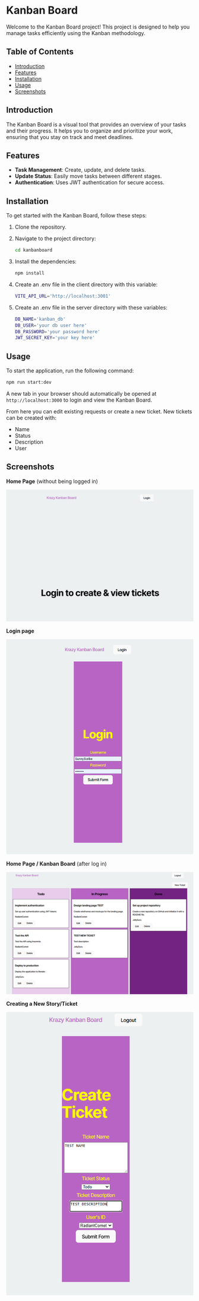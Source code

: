 # Kanban Board

Welcome to the Kanban Board project! This project is designed to help you manage tasks efficiently using the Kanban methodology.

## Table of Contents

- [Introduction](#introduction)
- [Features](#features)
- [Installation](#installation)
- [Usage](#usage)
- [Screenshots](#screenshots)

## Introduction

The Kanban Board is a visual tool that provides an overview of your tasks and their progress. It helps you to organize and prioritize your work, ensuring that you stay on track and meet deadlines.

## Features

- **Task Management**: Create, update, and delete tasks.
- **Update Status**: Easily move tasks between different stages.
- **Authentication**: Uses JWT authentication for secure access.

## Installation

To get started with the Kanban Board, follow these steps:

1. Clone the repository.

2. Navigate to the project directory:
    ```bash
    cd kanbanboard
    ```
3. Install the dependencies:
    ```bash
    npm install
    ```
3. Create an .env file in the client directory with this variable:
    ```bash
    VITE_API_URL='http://localhost:3001'
    ```
3. Create an .env file in the server directory with these variables:
    ```bash
    DB_NAME='kanban_db'
    DB_USER='your db user here'
    DB_PASSWORD='your password here'
    JWT_SECRET_KEY='your key here'
    ```

## Usage

To start the application, run the following command:
```bash
npm run start:dev
```
A new tab in your browser should automatically be opened at `http://localhost:3000` to login and view the Kanban Board.

From here you can edit existing requests or create a new ticket.
New tickets can be created with:
- Name
- Status
- Description
- User

## Screenshots

**Home Page** (without being logged in)

![Kanban screenshot 1](/assets/kanban1.png)

**Login page**

![Kanban screenshot 2](/assets/kanban2.png)

**Home Page / Kanban Board** (after log in)

![Kanban screenshot 3](/assets/kanban3.png)

**Creating a New Story/Ticket**

![Kanban screenshot 4](/assets/kanban4.png)
